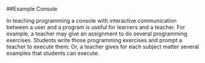 ##Example Console

In teaching programming a console with interactive communication between a user and a program is useful for learners and a teacher. For example, a teacher may give an assignment to do several programming exercises. Students write those programming exercises and prompt a teacher to execute them. Or, a teacher gives for each subject matter several examples that students can execute.